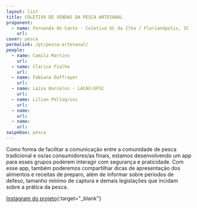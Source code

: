 ```yaml
---
layout: list
title: COLETIVO DE VENDAS DA PESCA ARTESANAL 
proponent:
  - name: Fernanda do Canto · Coletivo UC da Ilha / Florianópolis, SC
    url: 
cover: pesca
permalink: /pt/pesca-artesanal/
people:
  - name: Camila Martins
    url: 
  - name: Clarice Fialho
    url: 
  - name: Fabiana Duffrayer
    url: 
  - name: Laísa Barcelos · LACAF/UFSC
    url: 
  - name: Lilian Pellegrini
    url: 
  - name: 
    url: 
  - name: 
    url: 
swipebox: pesca
---
```


Como forma de facilitar a comunicação entre a comunidade de pesca tradicional e os/as consumidores/as finais, estamos desenvolvendo um app para esses grupos poderem interagir com segurança e praticidade. Com esse app, também poderemos compartilhar dicas de apresentação dos alimentos e receitas de preparo, além de informar sobre períodos de defeso, tamanho mínimo de captura e demais legislações que incidam sobre a prática da pesca. 


[Instagram do projeto](https://www.instagram.com/peixaria.coletiva/){:target="_blank"}